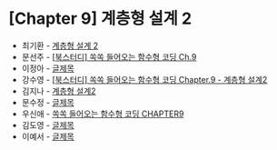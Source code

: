 # [Chapter 9] 계층형 설계 2

- 최기환 - [계층형 설계 2](https://www.blog.gihwan-dev.com/posts/bookSailor-fp-chapter9/)
- 문선주 - [[북스터디] 쏙쏙 들어오는 함수형 코딩 Ch.9](https://moonsun-blog.vercel.app/function-9)
- 이정아 - [글제목](링크)
- 강수영 - [[북스터디] 쏙쏙 들어오는 함수형 코딩 Chapter.9 - 계층형 설계2](https://velog.io/@sooyoung15928/%EB%B6%81%EC%8A%A4%ED%84%B0%EB%94%94-%EC%8F%99%EC%8F%99-%EB%93%A4%EC%96%B4%EC%98%A4%EB%8A%94-%ED%95%A8%EC%88%98%ED%98%95-%EC%BD%94%EB%94%A9-Chapter.9-%EA%B3%84%EC%B8%B5%ED%98%95-%EC%84%A4%EA%B3%842)
- 김지나 - [계층형 설계2](https://zzinao.notion.site/chap-9-e660d02aa36e471eb6d76c0a53c1fddd?pvs=4)
- 문수정 - [글제목](링크)
- 우신애 - [쏙쏙 들어오는 함수형 코딩 CHAPTER9](https://velog.io/@wooshinae/%EC%8F%99%EC%8F%99-%EB%93%A4%EC%96%B4%EC%98%A4%EB%8A%94-%ED%95%A8%EC%88%98%ED%98%95%EC%BD%94%EB%94%A9-CHAPTER9)
- 김도영 - [글제목](링크)
- 이예서 - [글제목](링크)
